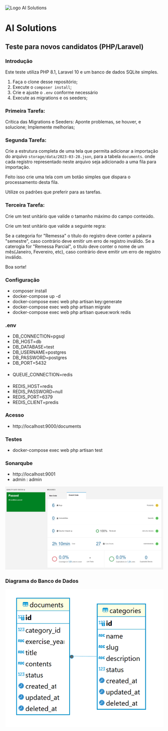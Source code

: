 ![Logo AI Solutions](http://aisolutions.tec.br/wp-content/uploads/sites/2/2019/04/logo.png)

# AI Solutions

## Teste para novos candidatos (PHP/Laravel)

### Introdução

Este teste utiliza PHP 8.1, Laravel 10 e um banco de dados SQLite simples.

1. Faça o clone desse repositório;
1. Execute o `composer install`;
1. Crie e ajuste o `.env` conforme necessário
1. Execute as migrations e os seeders;

### Primeira Tarefa:

Crítica das Migrations e Seeders: Aponte problemas, se houver, e solucione; Implemente melhorias;

### Segunda Tarefa:

Crie a estrutura completa de uma tela que permita adicionar a importação do arquivo `storage/data/2023-03-28.json`, para a tabela `documents`. onde cada registro representado neste arquivo seja adicionado a uma fila para importação.

Feito isso crie uma tela com um botão simples que dispara o processamento desta fila.

Utilize os padrões que preferir para as tarefas.

### Terceira Tarefa:
Crie um test unitário que valide o tamanho máximo do campo conteúdo.

Crie um test unitário que valide a seguinte regra:

Se a categoria for "Remessa" o título do registro deve conter a palavra "semestre", caso contrário deve emitir um erro de registro inválido. Se a caterogia for "Remessa Parcial", o titulo deve conter o nome de um mês(Janeiro, Fevereiro, etc), caso contrário deve emitir um erro de registro inválido.

Boa sorte!

### Configuração
- composer install
- docker-compose up -d
-  docker-compose exec web php artisan key:generate
-  docker-compose exec web php artisan migrate
-  docker-compose exec web php artisan queue:work redis

### .env
- DB_CONNECTION=pgsql
- DB_HOST=db
- DB_DATABASE=test
- DB_USERNAME=postgres
- DB_PASSWORD=postgres
- DB_PORT=5432
####
- QUEUE_CONNECTION=redis
####
- REDIS_HOST=redis
- REDIS_PASSWORD=null
- REDIS_PORT=6379
- REDIS_CLIENT=predis

### Acesso
- http://localhost:9000/documents

### Testes
- docker-compose exec web php artisan test

### Sonarqube
- http://localhost:9001
- admin : admin

![Sonarqube](documents_images/sonarqube_scan.png)

### Diagrama do Banco de Dados
![Diagrama do Banco de Dados](documents_images/database_diagram.png)
